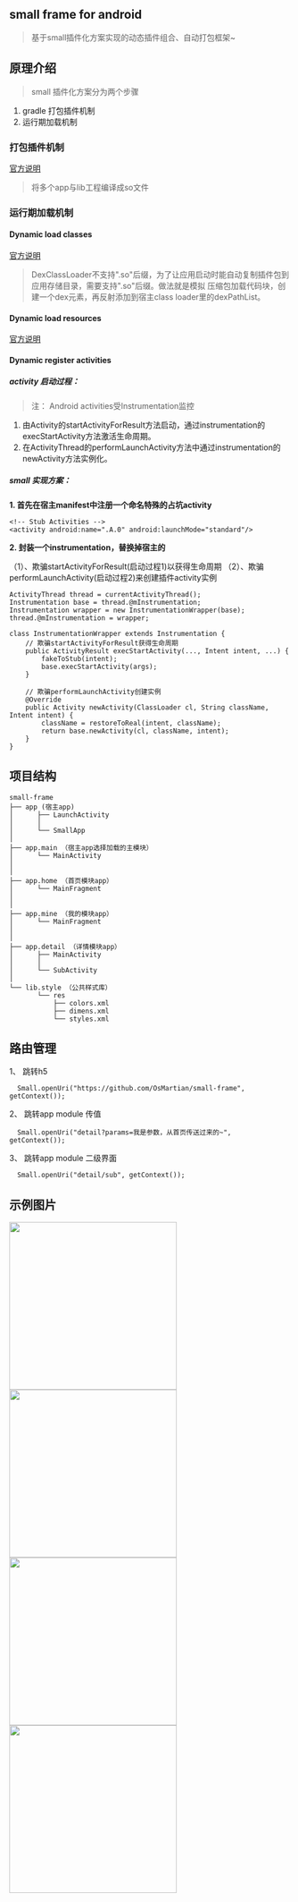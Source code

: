 ## small frame for android

> 基于small插件化方案实现的动态插件组合、自动打包框架~ 

## 原理介绍

> small 插件化方案分为两个步骤

1. gradle 打包插件机制
2. 运行期加载机制

### 打包插件机制

[官方说明](https://github.com/wequick/Small/tree/master/Android/DevSample/buildSrc)

> 将多个app与lib工程编译成so文件

### 运行期加载机制

#### Dynamic load classes

[官方说明](https://github.com/wequick/Small/wiki/Android-dynamic-load-classes)

> DexClassLoader不支持".so"后缀，为了让应用启动时能自动复制插件包到应用存储目录，需要支持".so"后缀。做法就是模拟 压缩包加载代码块，创建一个dex元素，再反射添加到宿主class loader里的dexPathList。

#### Dynamic load resources

[官方说明](https://github.com/wequick/Small/wiki/Android-dynamic-load-resources)

#### Dynamic register activities

##### activity 启动过程：

> 注： Android activities受Instrumentation监控

1. 由Activity的startActivityForResult方法启动，通过instrumentation的execStartActivity方法激活生命周期。
2. 在ActivityThread的performLaunchActivity方法中通过instrumentation的newActivity方法实例化。

##### small 实现方案：

**1. 首先在宿主manifest中注册一个命名特殊的占坑activity**

```
<!-- Stub Activities -->
<activity android:name=".A.0" android:launchMode="standard"/>
```

**2. 封装一个instrumentation，替换掉宿主的**

（1）、欺骗startActivityForResult(启动过程1)以获得生命周期
（2）、欺骗performLaunchActivity(启动过程2)来创建插件activity实例

```
ActivityThread thread = currentActivityThread();
Instrumentation base = thread.@mInstrumentation;
Instrumentation wrapper = new InstrumentationWrapper(base);
thread.@mInstrumentation = wrapper;

class InstrumentationWrapper extends Instrumentation {
    // 欺骗startActivityForResult获得生命周期
    public ActivityResult execStartActivity(..., Intent intent, ...) {
        fakeToStub(intent);
        base.execStartActivity(args);
    }

    // 欺骗performLaunchActivity创建实例
    @Override
    public Activity newActivity(ClassLoader cl, String className, Intent intent) {
        className = restoreToReal(intent, className);
        return base.newActivity(cl, className, intent);
    }
} 
```


## 项目结构

```
small-frame
├── app (宿主app)
│      ├── LaunchActivity  
│      │  
│      └── SmallApp
│
├── app.main （宿主app选择加载的主模块）
│      └── MainActivity
│
│
├── app.home （首页模块app）
│      └── MainFragment
│
│
├── app.mine （我的模块app）
│      └── MainFragment
│      
│          
├── app.detail （详情模块app）
│      ├── MainActivity
│      │   
│      └── SubActivity
│           
└── lib.style （公共样式库）
       └── res
           ├── colors.xml
           ├── dimens.xml
           └── styles.xml
```

## 路由管理

1、 跳转h5

```
  Small.openUri("https://github.com/OsMartian/small-frame", getContext());
```

2、 跳转app module 传值

```
  Small.openUri("detail?params=我是参数，从首页传送过来的~", getContext());
```

3、 跳转app module 二级界面

```
  Small.openUri("detail/sub", getContext());
```

## 示例图片

<img src="./screenshot/Screenshot_20170310-023438.jpg" width = "300" align=center />
<img src="./screenshot/Screenshot_20170310-023440.jpg" width = "300" align=center />
<img src="./screenshot/Screenshot_20170310-023445.jpg" width = "300" align=center />
<img src="./screenshot/Screenshot_20170310-023450.jpg" width = "300" align=center />
